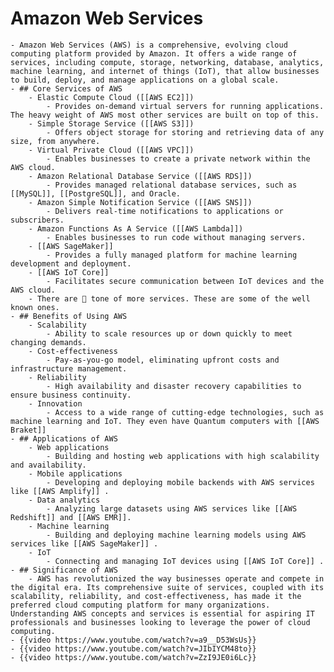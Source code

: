 # Amazon Web Services
	- Amazon Web Services (AWS) is a comprehensive, evolving cloud computing platform provided by Amazon. It offers a wide range of services, including compute, storage, networking, database, analytics, machine learning, and internet of things (IoT), that allow businesses to build, deploy, and manage applications on a global scale.
	- ## Core Services of AWS
		- Elastic Compute Cloud ([[AWS EC2]])
			- Provides on-demand virtual servers for running applications. The heavy weight of AWS most other services are built on top of this.
		- Simple Storage Service ([[AWS S3]])
			- Offers object storage for storing and retrieving data of any size, from anywhere.
		- Virtual Private Cloud ([[AWS VPC]])
			- Enables businesses to create a private network within the AWS cloud.
		- Amazon Relational Database Service ([[AWS RDS]])
			- Provides managed relational database services, such as [[MySQL]], [[PostgreSQL]], and Oracle.
		- Amazon Simple Notification Service ([[AWS SNS]])
			- Delivers real-time notifications to applications or subscribers.
		- Amazon Functions As A Service ([[AWS Lambda]])
			- Enables businesses to run code without managing servers.
		- [[AWS SageMaker]]
			- Provides a fully managed platform for machine learning development and deployment.
		- [[AWS IoT Core]]
			- Facilitates secure communication between IoT devices and the AWS cloud.
		- There are 💩 tone of more services. These are some of the well known ones.
	- ## Benefits of Using AWS
		- Scalability
			- Ability to scale resources up or down quickly to meet changing demands.
		- Cost-effectiveness
			- Pay-as-you-go model, eliminating upfront costs and infrastructure management.
		- Reliability
			- High availability and disaster recovery capabilities to ensure business continuity.
		- Innovation
			- Access to a wide range of cutting-edge technologies, such as machine learning and IoT. They even have Quantum computers with [[AWS Braket]]
	- ## Applications of AWS
		- Web applications
			- Building and hosting web applications with high scalability and availability.
		- Mobile applications
			- Developing and deploying mobile backends with AWS services like [[AWS Amplify]] .
		- Data analytics
			- Analyzing large datasets using AWS services like [[AWS Redshift]] and [[AWS EMR]].
		- Machine learning
			- Building and deploying machine learning models using AWS services like [[AWS SageMaker]] .
		- IoT
			- Connecting and managing IoT devices using [[AWS IoT Core]] .
	- ## Significance of AWS
		- AWS has revolutionized the way businesses operate and compete in the digital era. Its comprehensive suite of services, coupled with its scalability, reliability, and cost-effectiveness, has made it the preferred cloud computing platform for many organizations. Understanding AWS concepts and services is essential for aspiring IT professionals and businesses looking to leverage the power of cloud computing.
	- {{video https://www.youtube.com/watch?v=a9__D53WsUs}}
	- {{video https://www.youtube.com/watch?v=JIbIYCM48to}}
	- {{video https://www.youtube.com/watch?v=ZzI9JE0i6Lc}}